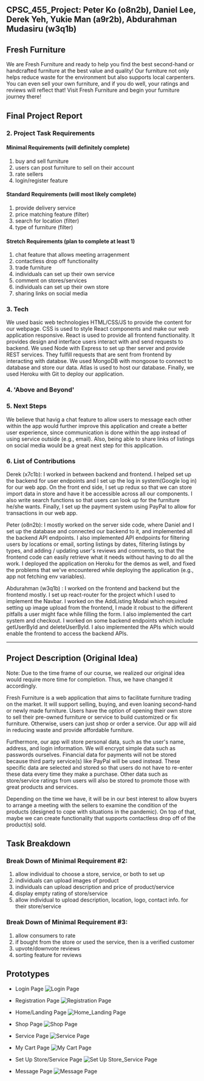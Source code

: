 ## CPSC_455_Project: Peter Ko (o8n2b), Daniel Lee, Derek Yeh, Yukie Man (a9r2b), Abdurahman Mudasiru (w3q1b)

## Fresh Furniture
We are Fresh Furniture and ready to help you find the best second-hand or handcrafted furniture at the best value and quality! Our furniture not only helps reduce waste for the environment but also supports local carpenters. You can even sell your own furniture, and if you do well, your ratings and reviews will reflect that! Visit Fresh Furniture and begin your furniture journey there!

## Final Project Report
### 2. Project Task Requirements
#### Minimal Requirements (will definitely complete)
1. buy and sell furniture
2. users can post furniture to sell on their account
3. rate sellers
4. login/register feature

#### Standard Requirements (will most likely complete)
1. provide delivery service
2. price matching feature (filter)
3. search for location (filter)
4. type of furniture (filter)

#### Stretch Requirements (plan to complete at least 1)
1. chat feature that allows meeting arragenment
2. contactless drop off functionality
3. trade furniture
4. individuals can set up their own service
5. comment on stores/services 
6. individuals can set up their own store
7. sharing links on social media

### 3. Tech
We used basic web technologies HTML/CSS/JS to provide the content for our webpage. CSS is used to style React components and make our web application responsive. React is used to provide all frontend functionality. It provides design and interface users interact with and send requests to backend. We used Node with Express to set up ther server and provide REST services. They fulfill requests that are sent from frontend by interacting with databse. We used MongoDB with mongoose to connect to database and store our data. Atlas is used to host our database. Finally, we used Heroku with Git to deploy our application.

### 4. 'Above and Beyond'

### 5. Next Steps 
We believe that havig a chat feature to allow users to message each other within the app would further improve this application and create a better user experience, since communication is done within the app instead of using service outside (e.g., email). Also, being able to share links of listings on social media would be a great next step for this application.

### 6. List of Contributions
Derek (x7c1b):
I worked in between backend and frontend. I helped set up the backend for user endpoints and I set up the log in system(Google log in) for our web app. On the front end side, I set up redux so that we can store import data in store and have it be accessible across all our components. I also write search functions so that users can look up for the furniture he/she wants. Finally, I set up the payment system using PayPal to allow for transactions in our web app.

Peter (o8n2b): 
I mostly worked on the server side code, where Daniel and I set up the database and connected our backend to it, and implemented all the backend API endpoints. I also implemented API endpoints for filtering users by locations or email, sorting listings by dates, filtering listings by types, and adding / updating user's reviews and comments, so that the frontend code can easily retrieve what it needs without having to do all the work. I deployed the application on Heroku for the demos as well, and fixed the problems that we've encountered while deploying the application (e.g., app not fetching env variables). 

Abdurahman (w3q1b) :
I worked on the frontend and backend but the frontend mostly. I set up react-router for the project which I used to implement the Navbar. I worked on the AddListing Modal which required setting up image upload from the frontend, I made it robust to the different pitfalls a user might face while filling the form. I also implemented the cart system and checkout. I worked on some backend endpoints which include getUserById and deleteUserById. I also implemented the APIs which would enable the frontend to access the backend APIs.

------

## Project Description (Original Idea)
Note: Due to the time frame of our course, we realized our original idea would require more time for completion. Thus, we have changed it accordingly. 

Fresh Furniture is a web application that aims to facilitate furniture trading on the market. It will support selling, buying, and even loaning second-hand or newly made furniture. Users have the option of opening their own store to sell their pre-owned furniture or service to build customized or fix furniture. Otherwise, users can just shop or order a service. Our app will aid in reducing waste and provide affordable furniture.

Furthermore, our app will store personal data, such as the user's name, address, and login information. We will encrypt simple data such as passwords ourselves. Financial data for payments will not be stored because third party service(s) like PayPal will be used instead. These specific data are selected and stored so that users do not have to re-enter these data every time they make a purchase. Other data such as store/service ratings from users will also be stored to promote those with great products and services.

Depending on the time we have, it will be in our best interest to allow buyers to arrange a meeting with the sellers to examine the condition of the products (designed to cope with situations in the pandemic). On top of that, maybe we can create functionality that supports contactless drop off of the product(s) sold.

## Task Breakdown
### Break Down of Minimal Requirement #2:
1. allow individual to choose a store, service, or both to set up
2. individuals can upload images of product
3. individuals can upload description and price of product/service
4. display empty rating of store/service
5. allow individual to upload description, location, logo, contact info. for their store/service

### Break Down of Minimal Requirement #3:
1. allow consumers to rate
2. if bought from the store or used the service, then is a verified customer 
3. upvote/downvote reviews
4. sorting feature for reviews

## Prototypes
- Login Page
![Login Page](https://user-images.githubusercontent.com/57734613/120066681-688b8480-c02c-11eb-9e3d-e7feabfae2b7.png)

- Registration Page
![Registration Page](https://user-images.githubusercontent.com/57734613/120066682-6d503880-c02c-11eb-98d7-3a0fd83cb395.png)

- Home/Landing Page
![Home_Landing Page](https://user-images.githubusercontent.com/57734613/120066685-7214ec80-c02c-11eb-916e-cfe2727379c1.png)

- Shop Page
![Shop Page](https://user-images.githubusercontent.com/57734613/120066688-77723700-c02c-11eb-8f43-4656f065e22a.png)

- Service Page
![Service Page](https://user-images.githubusercontent.com/57734613/120066694-7ccf8180-c02c-11eb-9dee-9687f367bf87.png)

- My Cart Page
![My Cart Page](https://user-images.githubusercontent.com/57734613/120066696-82c56280-c02c-11eb-82d5-16054f8e8ca8.png)

- Set Up Store/Service Page
![Set Up Store_Service Page](https://user-images.githubusercontent.com/57734613/120066699-8658e980-c02c-11eb-9d05-88daec3bee48.png)

- Message Page
![Message Page](https://user-images.githubusercontent.com/57734613/120066702-88bb4380-c02c-11eb-9e4d-07063e3803c3.png)
